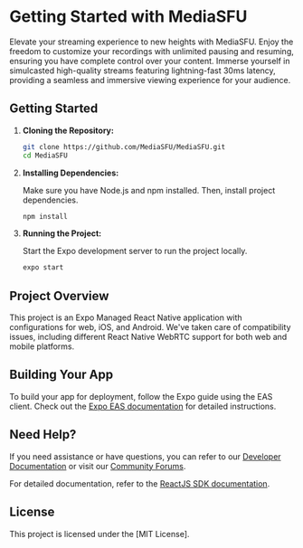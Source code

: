 # Getting Started with MediaSFU

Elevate your streaming experience to new heights with MediaSFU. Enjoy the freedom to customize your recordings with unlimited pausing and resuming, ensuring you have complete control over your content. Immerse yourself in simulcasted high-quality streams featuring lightning-fast 30ms latency, providing a seamless and immersive viewing experience for your audience.

## Getting Started

1. **Cloning the Repository:**

    ```bash
    git clone https://github.com/MediaSFU/MediaSFU.git
    cd MediaSFU
    ```

2. **Installing Dependencies:**

    Make sure you have Node.js and npm installed. Then, install project dependencies.

    ```bash
    npm install
    ```

3. **Running the Project:**

    Start the Expo development server to run the project locally.

    ```bash
    expo start
    ```

## Project Overview

This project is an Expo Managed React Native application with configurations for web, iOS, and Android. We've taken care of compatibility issues, including different React Native WebRTC support for both web and mobile platforms.

## Building Your App

To build your app for deployment, follow the Expo guide using the EAS client. Check out the [Expo EAS documentation](https://docs.expo.dev/build/introduction/) for detailed instructions.

## Need Help?

If you need assistance or have questions, you can refer to our [Developer Documentation](https://www.mediasfu.com/developers) or visit our [Community Forums](https://www.mediasfu.com/forums).

For detailed documentation, refer to the [ReactJS SDK documentation](https://github.com/MediaSFU/MediaSFU-ReactJS).

## License

This project is licensed under the [MIT License].